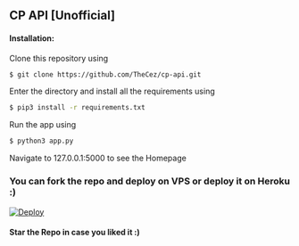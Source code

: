 ## CP API [Unofficial]

#### Installation:

Clone this repository using
```sh
$ git clone https://github.com/TheCez/cp-api.git
```
Enter the directory and install all the requirements using
```sh
$ pip3 install -r requirements.txt
```
Run the app using
```sh
$ python3 app.py
```
Navigate to 127.0.0.1:5000 to see the Homepage

### You can fork the repo and deploy on VPS or deploy it on Heroku :)  
[![Deploy](https://www.herokucdn.com/deploy/button.svg)](https://heroku.com/deploy?template=https://github.com/TheCez/cp-api/tree/master)



#### Star the Repo in case you liked it :)
